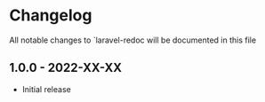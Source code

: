 # Changelog

All notable changes to `laravel-redoc will be documented in this file

## 1.0.0 - 2022-XX-XX

- Initial release

